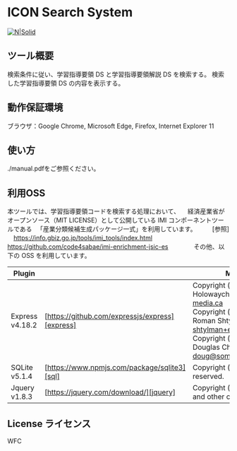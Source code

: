 # ICON Search System

[![N|Solid](https://cldup.com/dTxpPi9lDf.thumb.png)](https://nodesource.com/products/nsolid)

## ツール概要

検索条件に従い、学習指導要領 DS と学習指導要領解説 DS を検索する。
検索した学習指導要領 DS の内容を表示する。

## 動作保証環境

ブラウザ：Google Chrome, Microsoft Edge, Firefox, Internet Explorer 11

## 使い方

 ./manual.pdfをご参照ください。

## 利用OSS

本ツールでは、学習指導要領コードを検索する処理において、 　経済産業省がオープンソース（MIT LICENSE）として公開している IMI コンポーネントツールである 　「産業分類候補生成パッケージ一式」を利用しています。 　 　[参照] 　https://info.gbiz.go.jp/tools/imi_tools/index.html 　https://github.com/code4sabae/imi-enrichment-jsic-es 　 　 　
その他、以下の OSS を利用しています。

| Plugin          |                                                 | MIT License |
| --------------- | ----------------------------------------------- | ----------- |
| Express v4.18.2 | [https://github.com/expressjs/express][express] | Copyright (c) 2009-2014 TJ Holowaychuk <tj@vision-media.ca><br/> Copyright (c) 2013-2014 Roman Shtylman <shtylman+expressjs@gmail.com> Copyright (c) 2014-2015 Douglas Christopher Wilson <doug@somethingdoug.com>|
| SQLite v5.1.4   | [https://www.npmjs.com/package/sqlite3][sql]    | Copyright (c) MapBox All rights reserved. |
| Jquery v1.8.3   | [https://jquery.com/download/][jquery]          | Copyright (c) JS Foundation and other contributors | jquery.org/license            |

## License ライセンス

WFC

[//]: # "These are reference links used in the body of this note and get stripped out when the markdown processor does its job. There is no need to format nicely because it shouldn't be seen. Thanks SO - http://stackoverflow.com/questions/4823468/store-comments-in-markdown-syntax"
[sql]: https://www.npmjs.com/package/sqlite3
[jquery]: https://jquery.com/download/
[express]: https://github.com/expressjs/express

